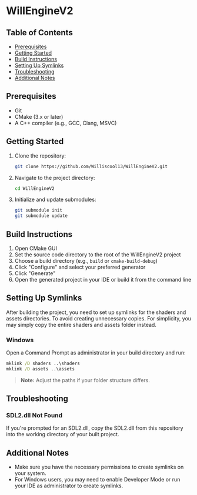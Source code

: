 # WillEngineV2

## Table of Contents
- [Prerequisites](#prerequisites)
- [Getting Started](#getting-started)
- [Build Instructions](#build-instructions)
- [Setting Up Symlinks](#setting-up-symlinks)
- [Troubleshooting](#troubleshooting)
- [Additional Notes](#additional-notes)

## Prerequisites

- Git
- CMake (3.x or later)
- A C++ compiler (e.g., GCC, Clang, MSVC)

## Getting Started

1. Clone the repository:
   ```sh
   git clone https://github.com/Williscool13/WillEngineV2.git
   ```

2. Navigate to the project directory:
   ```sh
   cd WillEngineV2
   ```

3. Initialize and update submodules:
   ```sh
   git submodule init
   git submodule update
   ```

## Build Instructions

1. Open CMake GUI
2. Set the source code directory to the root of the WillEngineV2 project
3. Choose a build directory (e.g., `build` or `cmake-build-debug`)
4. Click "Configure" and select your preferred generator
5. Click "Generate"
6. Open the generated project in your IDE or build it from the command line

## Setting Up Symlinks

After building the project, you need to set up symlinks for the shaders and assets directories. 
To avoid creating unnecessary copies. For simplicity, you may simply copy the entire shaders and assets folder instead.

### Windows

Open a Command Prompt as administrator in your build directory and run:

```cmd
mklink /D shaders ..\shaders
mklink /D assets ..\assets
```

> **Note:** Adjust the paths if your folder structure differs.

## Troubleshooting

### SDL2.dll Not Found

If you're prompted for an SDL2.dll, copy the SDL2.dll from this repository into the working directory of your built project.

## Additional Notes

- Make sure you have the necessary permissions to create symlinks on your system.
- For Windows users, you may need to enable Developer Mode or run your IDE as administrator to create symlinks.